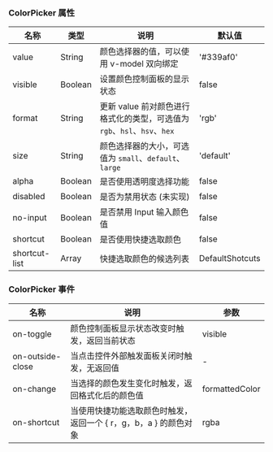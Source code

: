 ### ColorPicker 属性

| 名称          | 类型    | 说明                                                                     | 默认值          |
| ------------- | ------- | ------------------------------------------------------------------------ | --------------- |
| value         | String  | 颜色选择器的值，可以使用 v-model 双向绑定                                | '#339af0'       |
| visible       | Boolean | 设置颜色控制面板的显示状态                                               | false           |
| format        | String  | 更新 value 前对颜色进行格式化的类型，可选值为 `rgb`、`hsl`、`hsv`、`hex` | 'rgb'           |
| size          | String  | 颜色选择器的大小，可选值为 `small`、`default`、`large`                   | 'default'       |
| alpha         | Boolean | 是否使用透明度选择功能                                                   | false           |
| disabled      | Boolean | 是否为禁用状态 (未实现)                                                  | false           |
| no-input      | Boolean | 是否禁用 Input 输入颜色值                                                | false           |
| shortcut      | Boolean | 是否使用快捷选取颜色                                                     | false           |
| shortcut-list | Array   | 快捷选取颜色的候选列表                                                   | DefaultShotcuts |

### ColorPicker 事件

| 名称             | 说明                                                             | 参数           |
| ---------------- | ---------------------------------------------------------------- | -------------- |
| on-toggle        | 颜色控制面板显示状态改变时触发，返回当前状态                     | visible        |
| on-outside-close | 当点击控件外部触发面板关闭时触发，无返回值                       | -              |
| on-change        | 当选择的颜色发生变化时触发，返回格式化后的颜色值                 | formattedColor |
| on-shortcut      | 当使用快捷功能选取颜色时触发，返回一个 { r，g，b，a } 的颜色对象 | rgba           |
